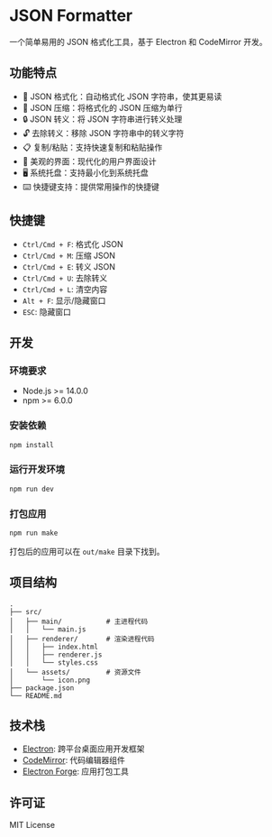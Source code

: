 # JSON Formatter

一个简单易用的 JSON 格式化工具，基于 Electron 和 CodeMirror 开发。

## 功能特点

- 🎯 JSON 格式化：自动格式化 JSON 字符串，使其更易读
- 🔄 JSON 压缩：将格式化的 JSON 压缩为单行
- 🔒 JSON 转义：将 JSON 字符串进行转义处理
- 🔓 去除转义：移除 JSON 字符串中的转义字符
- 📋 复制/粘贴：支持快速复制和粘贴操作
- 🎨 美观的界面：现代化的用户界面设计
- 🖥️ 系统托盘：支持最小化到系统托盘
- ⌨️ 快捷键支持：提供常用操作的快捷键

## 快捷键

- `Ctrl/Cmd + F`: 格式化 JSON
- `Ctrl/Cmd + M`: 压缩 JSON
- `Ctrl/Cmd + E`: 转义 JSON
- `Ctrl/Cmd + U`: 去除转义
- `Ctrl/Cmd + L`: 清空内容
- `Alt + F`: 显示/隐藏窗口
- `ESC`: 隐藏窗口

## 开发

### 环境要求

- Node.js >= 14.0.0
- npm >= 6.0.0

### 安装依赖

```bash
npm install
```

### 运行开发环境

```bash
npm run dev
```

### 打包应用

```bash
npm run make
```

打包后的应用可以在 `out/make` 目录下找到。

## 项目结构

```
.
├── src/
│   ├── main/           # 主进程代码
│   │   └── main.js
│   ├── renderer/       # 渲染进程代码
│   │   ├── index.html
│   │   ├── renderer.js
│   │   └── styles.css
│   └── assets/         # 资源文件
│       └── icon.png
├── package.json
└── README.md
```

## 技术栈

- [Electron](https://www.electronjs.org/): 跨平台桌面应用开发框架
- [CodeMirror](https://codemirror.net/): 代码编辑器组件
- [Electron Forge](https://www.electronforge.io/): 应用打包工具

## 许可证

MIT License 